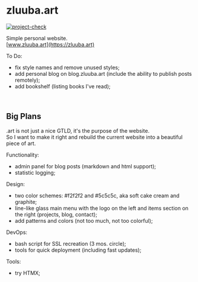 # zluuba.art

[![project-check](https://github.com/zluuba/zluuba-art-site/actions/workflows/project-check.yml/badge.svg)](https://github.com/zluuba/zluuba-art-site/actions/workflows/project-check.yml)

Simple personal website. <br/>
[www.zluuba.art](https://zluuba.art)


To Do:
- fix style names and remove unused styles;
- add personal blog on blog.zluuba.art (include the ability to publish posts remotely);
- add bookshelf (listing books I've read);


<br/>


## Big Plans

.art is not just a nice GTLD, it's the purpose of the website.  
So I want to make it right and rebuild the current website into a beautiful piece of art.

Functionality:
- admin panel for blog posts (markdown and html support);
- statistic logging;

Design:
- two color schemes: #f2f2f2 and #5c5c5c, aka soft cake cream and graphite;
- line-like glass main menu with the logo on the left and items section on the right (projects, blog, contact);
- add patterns and colors (not too much, not too colorful);

DevOps:
- bash script for SSL recreation (3 mos. circle);
- tools for quick deployment (including fast updates);

Tools:
- try HTMX;
